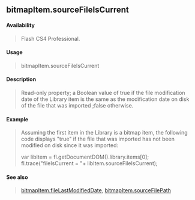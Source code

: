 ## bitmapItem.sourceFileIsCurrent

#### Availability

> Flash CS4 Professional.

#### Usage

> bitmapItem.sourceFileIsCurrent

#### Description

> Read-only property; a Boolean value of true if the file modification date of the Library item is the same as the modification date on disk of the file that was imported ;false otherwise.

#### Example

> Assuming the first item in the Library is a bitmap item, the following code displays "true" if the file that was imported has not been modified on disk since it was imported:
>
> var libItem = fl.getDocumentDOM().library.items\[0\]; fl.trace("fileIsCurrent = "+ libItem.sourceFileIsCurrent);

#### See also

> [bitmapItem.fileLastModifiedDate](#_bookmark54), [bitmapItem.sourceFilePath](#bitmapItem.sourceFilePath)

<span id="bitmapItem.sourceFilePath" class="anchor"></span>
